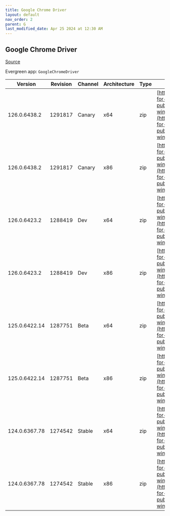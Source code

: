 ```yaml
---
title: Google Chrome Driver
layout: default
nav_order: 2
parent: G
last_modified_date: Apr 25 2024 at 12:30 AM
---
```


## Google Chrome Driver

[Source](https://cloud.google.com/chrome-enterprise/browser/download/)

Evergreen app: `GoogleChromeDriver`

| Version       | Revision | Channel | Architecture | Type | URI                                                                                                                                                                                                        |
| ------------- | -------- | ------- | ------------ | ---- | ---------------------------------------------------------------------------------------------------------------------------------------------------------------------------------------------------------- |
| 126.0.6438.2  | 1291817  | Canary  | x64          | zip  | [https://storage.googleapis.com/chrome-for-testing-public/126.0.6438.2/win64/chromedriver-win64.zip](https://storage.googleapis.com/chrome-for-testing-public/126.0.6438.2/win64/chromedriver-win64.zip)   |
| 126.0.6438.2  | 1291817  | Canary  | x86          | zip  | [https://storage.googleapis.com/chrome-for-testing-public/126.0.6438.2/win32/chromedriver-win32.zip](https://storage.googleapis.com/chrome-for-testing-public/126.0.6438.2/win32/chromedriver-win32.zip)   |
| 126.0.6423.2  | 1288419  | Dev     | x64          | zip  | [https://storage.googleapis.com/chrome-for-testing-public/126.0.6423.2/win64/chromedriver-win64.zip](https://storage.googleapis.com/chrome-for-testing-public/126.0.6423.2/win64/chromedriver-win64.zip)   |
| 126.0.6423.2  | 1288419  | Dev     | x86          | zip  | [https://storage.googleapis.com/chrome-for-testing-public/126.0.6423.2/win32/chromedriver-win32.zip](https://storage.googleapis.com/chrome-for-testing-public/126.0.6423.2/win32/chromedriver-win32.zip)   |
| 125.0.6422.14 | 1287751  | Beta    | x64          | zip  | [https://storage.googleapis.com/chrome-for-testing-public/125.0.6422.14/win64/chromedriver-win64.zip](https://storage.googleapis.com/chrome-for-testing-public/125.0.6422.14/win64/chromedriver-win64.zip) |
| 125.0.6422.14 | 1287751  | Beta    | x86          | zip  | [https://storage.googleapis.com/chrome-for-testing-public/125.0.6422.14/win32/chromedriver-win32.zip](https://storage.googleapis.com/chrome-for-testing-public/125.0.6422.14/win32/chromedriver-win32.zip) |
| 124.0.6367.78 | 1274542  | Stable  | x64          | zip  | [https://storage.googleapis.com/chrome-for-testing-public/124.0.6367.78/win64/chromedriver-win64.zip](https://storage.googleapis.com/chrome-for-testing-public/124.0.6367.78/win64/chromedriver-win64.zip) |
| 124.0.6367.78 | 1274542  | Stable  | x86          | zip  | [https://storage.googleapis.com/chrome-for-testing-public/124.0.6367.78/win32/chromedriver-win32.zip](https://storage.googleapis.com/chrome-for-testing-public/124.0.6367.78/win32/chromedriver-win32.zip) |

